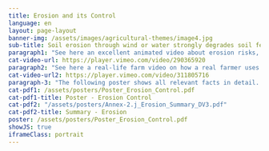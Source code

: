 ```yaml
---
title: Erosion and its Control
language: en
layout: page-layout
banner-img: /assets/images/agricultural-themes/image4.jpg
sub-title: Soil erosion through wind or water strongly degrades soil fertility and thus the soil’s value. Learn here what one can do about it.
paragraph1: "See here an excellent animated video about erosion risks, problems and how to control wind and water erosion."
cat-video-url: https://player.vimeo.com/video/290365920
paragraph2: "See here a real-life farm video on how a real farmer uses cover crops and mulch management to control erosion."
cat-video-url2: https://player.vimeo.com/video/311805716
paragraph-3: "The following poster shows all relevant facts in detail. Have a look at it."
cat-pdf1: /assets/posters/Poster_Erosion_Control.pdf
cat-pdf1-title: Poster - Erosion Control
cat-pdf2: "/assets/posters/Annex-2.j_Erosion_Summary_DV3.pdf"
cat-pdf2-title: Summary - Erosion
poster: /assets/posters/Poster_Erosion_Control.pdf
showJS: true
iframeClass: portrait
---
```

